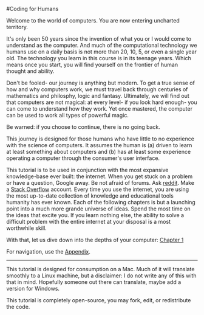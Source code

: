 
#Coding for Humans

Welcome to the world of computers.  You are now entering uncharted territory.

It's only been 50 years since the invention of what you or I would come to understand as the computer.  And much of the computational technology we humans use on a daily basis is not more than 20, 10, 5, or even a single year old.  The technology you learn in this course is in its teenage years.  Which means once you start, you will find yourself on the frontier of human thought and ability.

Don't be fooled- our journey is anything but modern.  To get a true sense of how and why computers work, we must travel back through centuries of mathematics and philosphy, logic and fantasy.  Ultimately, we will find out that computers are not magical: at every level- if you look hard enough- you can come to understand how they work.  Yet once mastered, the computer can be used to work all types of powerful magic.

Be warned: if you choose to continue, there is no going back.

This journey is designed for those humans who have little to no experience with the science of computers.  It assumes the human is (a) driven to learn at least something about computers and (b) has at least some experience operating a computer through the consumer's user interface.

This tutorial is to be used in conjunction with the most expansive knowledge-base ever built: the internet.  When you get stuck on a problem or have a question, Google away.  Be not afraid of forums.  Ask [reddit](http://www.reddit.com/r/learnprogramming).  Make a [Stack Overflow](http://stackoverflow.com/) account.  Every time you use the internet, you are using the most up-to-date collection of knowledge and educational tools humanity has ever known.  Each of the following chapters is but a launching point into a much more grande universe of ideas.  Spend the most time on the ideas that excite you.  If you learn nothing else, the ability to solve a difficult problem with the entire internet at your disposal is a most worthwhile skill.

With that, let us dive down into the depths of your computer: [Chapter 1](./one/human_meet_computer_1.md)

For navigation, use the [Appendix](./appendix.md).

-------------------
This tutorial is designed for consumption on a Mac.  Much of it will translate smoothly to a Linux machine, but a disclaimer: I do not write any of this with that in mind. Hopefully someone out there can translate, maybe add a version for Windows.

This tutorial is completely open-source, you may fork, edit, or redistribute the code.  

<div class="cb-tip-button" data-content-location="https://github.com/dpxxdp/coding-for-humans" data-href="//www.coinbase.com/tip_buttons/show_tip" data-to-user-id="538c68dda3f09d082c00004a"></div>
<script>!function(d,s,id) {var js,cjs=d.getElementsByTagName(s)[0],e=d.getElementById(id);if(e){return;}js=d.createElement(s);js.id=id;js.src="https://www.coinbase.com/assets/tips.js";cjs.parentNode.insertBefore(js,cjs);}(document, 'script', 'coinbase-tips');</script>

